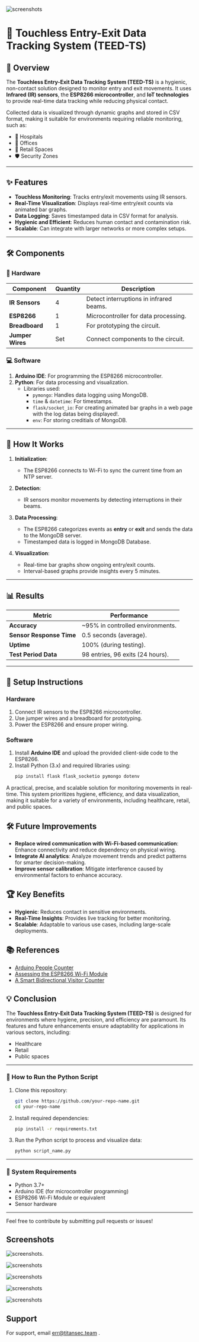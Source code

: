![screenshots](https://github.com/LegitCoconut/TEED-TS/blob/main/screenshot/teeds.png)
# 🚪 Touchless Entry-Exit Data Tracking System (TEED-TS)

## 📖 Overview
The **Touchless Entry-Exit Data Tracking System (TEED-TS)** is a hygienic, non-contact solution designed to monitor entry and exit movements. It uses **Infrared (IR) sensors**, the **ESP8266 microcontroller**, and **IoT technologies** to provide real-time data tracking while reducing physical contact.

Collected data is visualized through dynamic graphs and stored in CSV format, making it suitable for environments requiring reliable monitoring, such as:
- 🏥 Hospitals  
- 🏢 Offices  
- 🛒 Retail Spaces  
- 🛡️ Security Zones  

---

## ✨ Features
- **Touchless Monitoring**: Tracks entry/exit movements using IR sensors.
- **Real-Time Visualization**: Displays real-time entry/exit counts via animated bar graphs.
- **Data Logging**: Saves timestamped data in CSV format for analysis.
- **Hygienic and Efficient**: Reduces human contact and contamination risk.
- **Scalable**: Can integrate with larger networks or more complex setups.

---

## 🛠️ Components

### 🔩 Hardware
| Component      | Quantity | Description                              |
|----------------|----------|------------------------------------------|
| **IR Sensors** | 4        | Detect interruptions in infrared beams.  |
| **ESP8266**    | 1        | Microcontroller for data processing.     |
| **Breadboard** | 1        | For prototyping the circuit.             |
| **Jumper Wires** | Set     | Connect components to the circuit.       |

### 💻 Software
1. **Arduino IDE**: For programming the ESP8266 microcontroller.
2. **Python**: For data processing and visualization.
   - Libraries used:
     - `pymongo`: Handles data logging using MongoDB.
     - `time` & `datetime`: For timestamps.
     - `flask/socket_io`: For creating animated bar graphs in a web page with the log datas being displayed!.
     - `env`: For storing creditials of MongoDB.

---

## 🚀 How It Works

1. **Initialization**:  
   - The ESP8266 connects to Wi-Fi to sync the current time from an NTP server.

2. **Detection**:  
   - IR sensors monitor movements by detecting interruptions in their beams.

3. **Data Processing**:  
   - The ESP8266 categorizes events as **entry** or **exit** and sends the data to the MongoDB server.
   - Timestamped data is logged in MongoDB Database.

4. **Visualization**:  
   - Real-time bar graphs show ongoing entry/exit counts.
   - Interval-based graphs provide insights every 5 minutes.

---

## 📊 Results

| **Metric**               | **Performance**                  |
|---------------------------|-----------------------------------|
| **Accuracy**              | ~95% in controlled environments. |
| **Sensor Response Time**  | 0.5 seconds (average).           |
| **Uptime**                | 100% (during testing).           |
| **Test Period Data**      | 98 entries, 96 exits (24 hours). |

---

## 🔧 Setup Instructions

### Hardware
1. Connect IR sensors to the ESP8266 microcontroller.
2. Use jumper wires and a breadboard for prototyping.
3. Power the ESP8266 and ensure proper wiring.

### Software
1. Install **Arduino IDE** and upload the provided client-side code to the ESP8266.
2. Install Python (3.x) and required libraries using:  
   ```bash
   pip install flask flask_socketio pymongo dotenv
    ```
A practical, precise, and scalable solution for monitoring movements in real-time. This system prioritizes hygiene, efficiency, and data visualization, making it suitable for a variety of environments, including healthcare, retail, and public spaces.

## 🛠️ Future Improvements

- **Replace wired communication with Wi-Fi-based communication**: Enhance connectivity and reduce dependency on physical wiring.
- **Integrate AI analytics**: Analyze movement trends and predict patterns for smarter decision-making.
- **Improve sensor calibration**: Mitigate interference caused by environmental factors to enhance accuracy.

## 🏆 Key Benefits

- **Hygienic**: Reduces contact in sensitive environments.
- **Real-Time Insights**: Provides live tracking for better monitoring.
- **Scalable**: Adaptable to various use cases, including large-scale deployments.

## 📚 References

- [Arduino People Counter](#)
- [Assessing the ESP8266 Wi-Fi Module](#)
- [A Smart Bidirectional Visitor Counter](#)

## 💡 Conclusion

The **Touchless Entry-Exit Data Tracking System (TEED-TS)** is designed for environments where hygiene, precision, and efficiency are paramount. Its features and future enhancements ensure adaptability for applications in various sectors, including:

- Healthcare
- Retail
- Public spaces

---

### 🚀 How to Run the Python Script

1. Clone this repository:
   ```bash
   git clone https://github.com/your-repo-name.git
   cd your-repo-name
   ```
2. Install required dependencies:
   ```bash
   pip install -r requirements.txt
   ```
3. Run the Python script to process and visualize data:
   ```bash
   python script_name.py
   ```

---

### 🔧 System Requirements
- Python 3.7+
- Arduino IDE (for microcontroller programming)
- ESP8266 Wi-Fi Module or equivalent
- Sensor hardware

---

Feel free to contribute by submitting pull requests or issues!

## Screenshots

![screenshots](https://github.com/ERROR-SIDDH/TEED-TS-WEB/blob/main/screenshot/block_diagran.jpg).

![screenshots](https://github.com/ERROR-SIDDH/TEED-TS-WEB/blob/main/screenshot/main_page.png)

![screenshots](https://github.com/ERROR-SIDDH/TEED-TS-WEB/blob/main/screenshot/stacked_bar_graph.png)

![screenshots](https://github.com/ERROR-SIDDH/TEED-TS-WEB/blob/main/screenshot/pie_chart.png)

![screenshots](https://github.com/ERROR-SIDDH/TEED-TS-WEB/blob/main/screenshot/project.jpg)


## Support

For support, email err@titansec.team .

